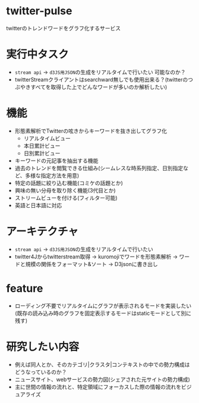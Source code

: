 # twitter-pulse
twitterのトレンドワードをグラフ化するサービス

# 実行中タスク
- `stream api` → `d3JS用JSON`の生成をリアルタイムで行いたい 可能なのか？
- twitterStreamクライアントはsearchward無しでも使用出来る？(twitterのつぶやきすべてを取得した上でどんなワードが多いのか解析したい)

# 機能
- 形態素解析でTwitterの呟きからキーワードを抜き出してグラフ化
  - リアルタイムビュー
  - 本日累計ビュー
  - 日別累計ビュー
- キーワードの元記事を抽出する機能
- 過去のトレンドを閲覧できる仕組み(シームレスな時系列指定、日別指定など、多様な指定方法を用意)
- 特定の話題に絞り込む機能(コミケの話題とか)
- 興味の無い分母を取り除く機能(3代目とか)
- ストリームビューを付ける(フィルター可能)
- 英語と日本語に対応

# アーキテクチャ
- `stream api` → `d3JS用JSON`の生成をリアルタイムで行いたい
- twitter4Jからtwitterstream取得 → kuromojiでワードを形態素解析 → ワードと規模の関係をフォーマット&ソート → D3jsonに書き出し

# feature
- ローディング不要でリアルタイムにグラフが表示されるモードを実装したい(既存の読み込み時のグラフを固定表示するモードはstaticモードとして別に残す)

# 研究したい内容
- 例えば同人とか、そのカテゴリ|クラスタ|コンテキストの中での勢力構成はどうなっているのか？
- ニュースサイト、webサービスの勢力図(シェアされた元サイトの勢力構成)
- 主に世間の情報の流れと、特定領域にフォーカスした際の情報の流れをビジュアライズ
